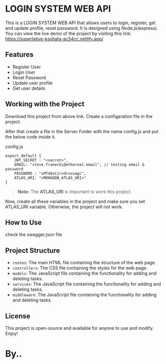 # LOGIN SYSTEM WEB API

This is a LOGIN SYSTEM WEB API that allows users to login, register, get and update profile, reset password. It is designed using Node.js(express). You can view the live demo of the project by visiting this link: https://superlative-kashata-ac54cc.netlify.app/

## Features

- Register User
- Login User
- Reset Password
- Update user profile
- Get user details

## Working with the Project

Download this project from above link. Create a configaration file in the project.

After that create a file in the Server Folder with the name config.js and put the below code inside it.

config.js
```
export default {
    JWT_SECRET : "<secret>",
    EMAIL: "steve.franecki@ethereal.email", // testing email & password
    PASSWORD : "sMf46xCzrvdrxvuagc",
    ATLAS_URI: "<MONGODB_ATLAS_URI>"
}
```

> **Note:** The **ATLAS_URI** is important to work this project.

Now, create all these variables in the project and make sure you set ATLAS_URI variable.
Otherwise, the project will not work.


## How to Use

check the swagger.json file

## Project Structure

- `routes`: The main HTML file containing the structure of the web page.
- `controllers`: The CSS file containing the styles for the web page.
- `models`: The JavaScript file containing the functionality for adding and deleting tasks.
- `services`: The JavaScript file containing the functionality for adding and deleting tasks.
- `middleware`: The JavaScript file containing the functionality for adding and deleting tasks.


## License

This project is open-source and available for anyone to use and modify. Enjoy!

# By..

